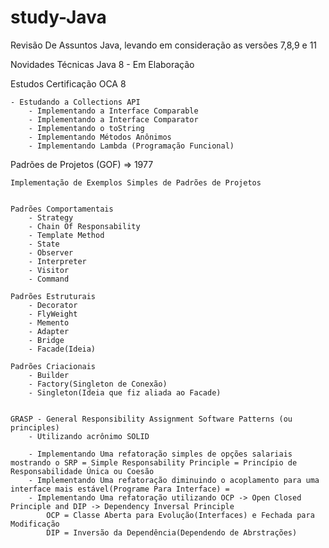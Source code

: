 # study-Java

Revisão De Assuntos Java, levando em consideração as versões 7,8,9 e 11

Novidades Técnicas Java 8
	- Em Elaboração

Estudos Certificação OCA 8
	
	- Estudando a Collections API
		- Implementando a Interface Comparable
		- Implementando a Interface Comparator
		- Implementando o toString
		- Implementando Métodos Anônimos
		- Implementando Lambda (Programação Funcional)

Padrões de Projetos (GOF) => 1977

	Implementação de Exemplos Simples de Padrões de Projetos

	
	Padrões Comportamentais
		- Strategy
		- Chain Of Responsability
		- Template Method
		- State
		- Observer
		- Interpreter
		- Visitor 
		- Command

	Padrões Estruturais 
		- Decorator
		- FlyWeight
		- Memento
		- Adapter
		- Bridge
		- Facade(Ideia)

	Padrões Criacionais
		- Builder
		- Factory(Singleton de Conexão)
		- Singleton(Ideia que fiz aliada ao Facade)


	GRASP - General Responsibility Assignment Software Patterns (ou principles)
		- Utilizando acrônimo SOLID 
	
		- Implementando Uma refatoração simples de opções salariais mostrando o SRP = Simple Responsability Principle = Princípio de Responsabilidade Única ou Coesão
		- Implementando Uma refatoração diminuindo o acoplamento para uma interface mais estável(Programe Para Interface) = 
		- Implementando Uma refatoração utilizando OCP -> Open Closed Principle and DIP -> Dependency Inversal Principle 
			OCP = Classe Aberta para Evolução(Interfaces) e Fechada para Modificação 
			DIP = Inversão da Dependência(Dependendo de Abrstrações)
